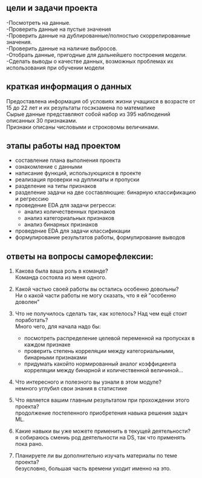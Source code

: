 
## цели и задачи проекта

 -Посмотреть на данные.  
 -Проверить данные на пустые значения  
 -Проверить данные на дублированные/полностью скоррелированные значения.  
 -Проверить данные на наличие выбросов.  
 -Отобрать данные, пригодные для дальнейшего построения модели.  
 -Сделать выводы о качестве данных, возможных проблемах их использования при обучении модели
 


## краткая информация о данных

Предоставлена информация об условиях жизни учащихся в возрасте от 15 до 22 лет и их результаты госэкзамена по математике  
Сырые данные представляют собой набор из 395 наблюдений описанных 30 признаками.  
Признаки описаны числовыми и строковомы величинами.


## этапы работы над проектом

 - составление плана выполнения проекта  
 - ознакомление с  данными
 - написание функций, использующихся в проекте
 - реализация проверки на дупликаты и пропуски
 - разделение на типы признаков
 - разделение задачи на две составляющие: бинарную классификацию и регрессию
 - проведение EDA для задачи регресси:
     - анализ количественных признаков
     - анализ категориальных признаков
     - анализ бинарных признаков
 - проведение EDA для задачи классификации
 - формулирование результатов работы, формулирование выводов


## ответы на вопросы саморефлексии:

1. Какова была ваша роль в команде?  
    Команда состояла из меня одного.

2. Какой частью своей работы вы остались особенно довольны?  
    Ни о какой части работы не могу сказать, что я ей "особенно доволен"  

3. Что не получилось сделать так, как хотелось? Над чем ещё стоит поработать?  
    Много чего, для начала надо бы:  
    - посмотреть распределение целевой переменной на пропусках в каждом признаке  
    - проверить степень корреляции между категориальными, бинарными признаками  
    - придумать какойто нормированный аналог коэффициента корреляции между бинарной и количественной величиной...  

4. Что интересного и полезного вы узнали в этом модуле?  
    немного углубил свои знания в статистике  

5. Что является вашим главным результатом при прохождении этого проекта?  
    продолжение постепенного приобретения навыка решения задач ML.  

6. Какие навыки вы уже можете применить в текущей деятельности?  
    я собираюсь смениь род деятельности на DS, так что применять пока рано.    

7. Планируете ли вы дополнительно изучать материалы по теме проекта?  
    безусловно, большая часть времени уходит именно на это.



